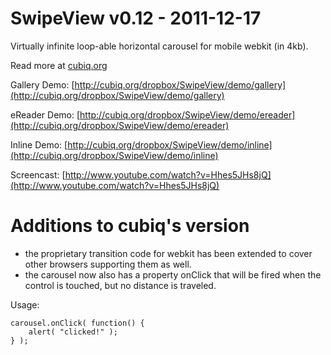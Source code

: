 SwipeView v0.12 - 2011-12-17
============================

Virtually infinite loop-able horizontal carousel for mobile webkit (in 4kb).

Read more at [cubiq.org](http://cubiq.org/swipeview)

Gallery Demo: [http://cubiq.org/dropbox/SwipeView/demo/gallery](http://cubiq.org/dropbox/SwipeView/demo/gallery)

eReader Demo: [http://cubiq.org/dropbox/SwipeView/demo/ereader](http://cubiq.org/dropbox/SwipeView/demo/ereader)

Inline Demo: [http://cubiq.org/dropbox/SwipeView/demo/inline](http://cubiq.org/dropbox/SwipeView/demo/inline)

Screencast: [http://www.youtube.com/watch?v=Hhes5JHs8jQ](http://www.youtube.com/watch?v=Hhes5JHs8jQ)


Additions to cubiq's version
============================

 * the proprietary transition code for webkit has been extended to cover other browsers supporting them as well.
 * the carousel now also has a property onClick that will be fired when the control is touched, but no distance is traveled.

Usage:
    
	carousel.onClick( function() {
		alert( "clicked!" );
	} );

